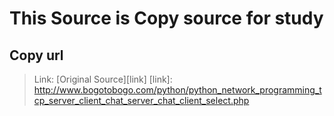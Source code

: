 # This Source is Copy source for study
## Copy url
> Link: [Original Source][link]
[link]: http://www.bogotobogo.com/python/python_network_programming_tcp_server_client_chat_server_chat_client_select.php
